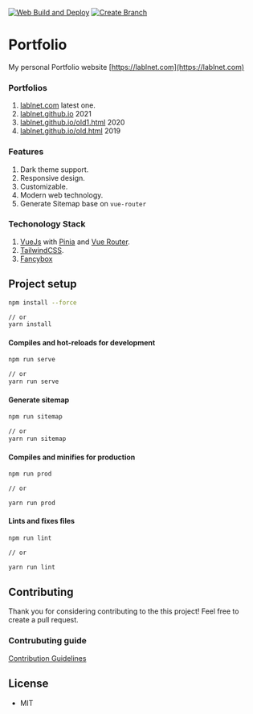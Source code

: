 [![Web Build and Deploy](https://github.com/lablnet/lablnet.com/actions/workflows/deploy.yml/badge.svg)](https://github.com/lablnet/lablnet.com/actions/workflows/deploy.yml)
[![Create Branch](https://github.com/lablnet/lablnet.com/actions/workflows/branch.yml/badge.svg)](https://github.com/lablnet/lablnet.com/actions/workflows/branch.yml)

# Portfolio
My personal Portfolio website [https://lablnet.com](https://lablnet.com)

### Portfolios
1. [lablnet.com](https://lablnet.com) latest one.
2. [lablnet.github.io](https://lablnet.github.io)  2021
3. [lablnet.github.io/old1.html](https://lablnet.github.io/old1.html) 2020
4. [lablnet.github.io/old.html](https://lablnet.github.io/old.html) 2019

### Features
1. Dark theme support.
2. Responsive design.
3. Customizable.
4. Modern web technology.
5. Generate Sitemap base on `vue-router`

### Techonology Stack
1. [VueJs](https://vuejs.org/) with [Pinia](https://pinia.vuejs.org/) and [Vue Router](https://router.vuejs.org/).
2. [TailwindCSS](https://tailwindcss.com/).
3. [Fancybox](https://fancyapps.com/docs/ui/fancybox/)


## Project setup

```sh
npm install --force

// or
yarn install
```
 
#### Compiles and hot-reloads for development

```sh
npm run serve

// or
yarn run serve
```

#### Generate sitemap
```sh
npm run sitemap

// or
yarn run sitemap
```

#### Compiles and minifies for production

```sh
npm run prod

// or

yarn run prod
``` 

#### Lints and fixes files

```sh
npm run lint

// or

yarn run lint
```

## Contributing

Thank you for considering contributing to the this project! Feel free to create a pull request.

###  Contrubuting guide

[Contribution Guidelines](https://github.com/lablnet/lablnet.com/blob/main/CONTRIBUTING.md)

## License
- MIT

